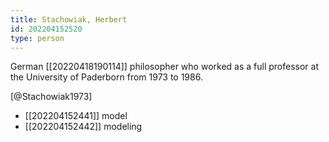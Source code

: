 ```yaml
---
title: Stachowiak, Herbert
id: 202204152520
type: person
---
```


German [[20220418190114]] philosopher who worked as a full professor at the University of Paderborn from 1973 to 1986.

[@Stachowiak1973]

- [[202204152441]] model
- [[202204152442]] modeling
